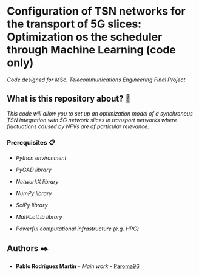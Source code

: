 # Configuration of TSN networks for the transport of 5G slices: Optimization os the scheduler through Machine Learning (code only)

_Code designed for  MSc. Telecommunications Engineering Final Project_


## What is this repository about? 🚀

_This code will allow you to set up an optimization model of a synchronous TSN integration with 5G network slices in transport networks where fluctuations caused by NFVs are of particular relevance._



### Prerequisites 📋

* _Python environment_

* _PyGAD library_

* _NetworkX library_
 
* _NumPy library_

* _SciPy library_

* _MatPLotLib library_

* _Powerful computational infrastructure (e.g. HPC)_



## Authors ✒️


* **Pablo Rodríguez Martín** - *Main work* - [Paroma96](https://github.com/paroma96)

